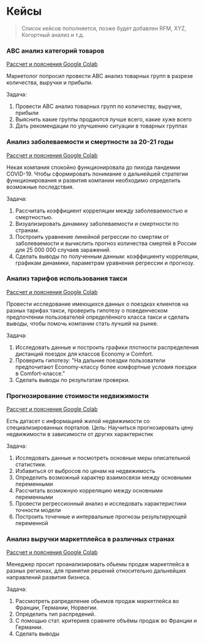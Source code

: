 # Кейсы
> Список кейсов пополняется, позже будет добавлен RFM, XYZ, Когортный анализ и т.д.

### ABC анализ категорий товаров
[Рассчет и пояснения Google Colab](https://colab.research.google.com/drive/1GraQPTcF-1CvDjGkjqEC0BZm4_wYxQ8m?usp=sharing)

Маркетолог попросил провести ABC анализ товарных групп в разрезе количества, выручки и прибыли.

Задача:
1. Провести ABC анализ товарных групп по количеству, выручке, прибыли
2. Выяснить какие группы продаются лучше всего, какие хуже всего
3. Дать рекомендации по улучшению ситуации в товарных группах

### Анализ заболеваемости и смертности за 20-21 годы
[Рассчет и пояснения Google Colab](https://colab.research.google.com/drive/10-hfKB35kXdFax6-Nassth6SonKFiiUe?usp=sharing)

Некая компания спокойно функционировала до пихода пандемии COVID-19.
Чтобы сформировать понимание о дальнейшей стратегии функционирования и развития компании необходимо определить возможные последствия.

Задача:
1. Рассчитать коэффициент корреляции между заболеваемостью и смертностью.
2. Визуализировать динамику заболеваемости и смертности по странам.
3. Построить уравнение линейной регрессии по смертям от заболеваемости и вычислить прогноз количества смертей в России для 25 000 000 случаев заражений.
4. Сделать выводы по полученным данным: коэффициенту корреляции, графикам динамики, параметрам уравнения регрессии и прогнозу.

### Анализ тарифов использования такси
[Рассчет и пояснения Google Colab](https://colab.research.google.com/drive/1CrGB9MWo_Ej1i1_BQX025U4CUWEI5ZUC?usp=sharing)

Провести исследование имеющихся данных о поездках клиентов на разных тарифах такси, проверить гипотезу о поведенческом предпочтении пользователей определённого класса такси и сделать выводы,
чтобы помочь компании стать лучшей на рынке.

Задача:
1. Исследовать данные и построить графики плотности распределения дистанций поездок для классов Economy и Comfort.
2. Проверить гипотезу: "На дальние поездки пользователи предпочитают Economy-классу более комфортные условия поездки в Comfort-классе."
3. Сделать выводы по результатам проверки.

### Прогнозирование стоимости недвижимости
[Рассчет и пояснения Google Colab](https://colab.research.google.com/drive/1-OhAJ1ijeGiohNyuBYw4ncG57NVkeIN1?usp=sharing)

Есть датасет с информацией жилой недвижимости со специализированных порталов.
Цель: Научиться прогнозировать цену недвижимости в зависимости от других характеристик

Задача:
1. Исследовать данные и посмотреть основные меры описательной статистики.
2. Избавиться от выбросов по ценам на недвижимость
3. Определить возможный характер взаимосвязи между основными переменными
4. Рассчитать возможную корреляцию между основными переменными
5. Провести регрессионный анализ и исследовать характеристики точности модели
6. Построить точечные и интервальные прогнозы результирующей переменной

### Анализ выручки маркетплейса в различных странах
[Рассчет и пояснения Google Colab](https://colab.research.google.com/drive/1B6GR_DOp4PtPHHNuSPW07dbvhVA1cwxh?usp=sharing)

Менеджер просит проанализировать обьемы продаж маркетлейса в разных регионах, для принятия решений относительно дальнейших направлений развития бизнеса.

Задача:
1) Рассмотреть рапределение обьемов продаж маркетлейса во Франции, Германии, Норвегии.
2) Определить тип распредений.
3) С помощью стат. критериев сравните объёмы продаж во Франции и Германии.
4) Сделать выводы
